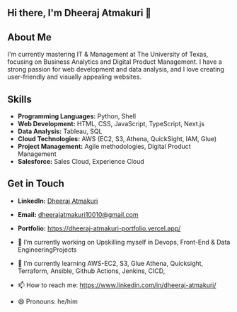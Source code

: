 ## Hi there, I'm Dheeraj Atmakuri 👋

## About Me
I'm currently mastering IT & Management at The University of Texas, focusing on Business Analytics and Digital Product Management. I have a strong passion for web development and data analysis, and I love creating user-friendly and visually appealing websites.

## Skills
- **Programming Languages:** Python, Shell
- **Web Development:** HTML, CSS, JavaScript, TypeScript, Next.js
- **Data Analysis:** Tableau, SQL
- **Cloud Technologies:** AWS (EC2, S3, Athena, QuickSight, IAM, Glue)
- **Project Management:** Agile methodologies, Digital Product Management
- **Salesforce:** Sales Cloud, Experience Cloud

## Get in Touch
- **LinkedIn:** [Dheeraj Atmakuri](https://www.linkedin.com/in/dheerajatmakuri)
- **Email:** dheerajatmakuri10010@gmail.com
- **Portfolio:** https://dheeraj-atmakuri-portfolio.vercel.app/


- 🔭 I’m currently working on Upskilling myself in Devops, Front-End & Data EngineeringProjects
- 🌱 I’m currently learning AWS-EC2, S3, Glue Athena, Quicksight, Terraform, Ansible, Github Actions, Jenkins, CICD,
- 📫 How to reach me: https://www.linkedin.com/in/dheeraj-atmakuri/
- 😄 Pronouns: he/him

